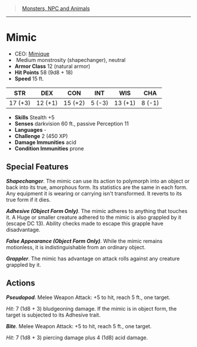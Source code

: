 ﻿---
!MonsterItem
Family: MonsterVO
Type: monstrosity (shapechanger)
Size: Medium
Alignment: neutral
ArmorClass: 12 (natural armor)
HitPoints: 58 (9d8 + 18)
Speed: 15 ft.
Strength: 17 (+3)
Dexterity: 12 (+1)
Constitution: 15 (+2)
Intelligence: ' 5 (-3)'
Wisdom: 13 (+1)
Charisma: ' 8 (-1)'
Skills: Stealth +5
DamageImmunities: acid
ConditionImmunities: prone
Senses: darkvision 60 ft., passive Perception 11
Languages: '-'
Challenge: 2 (450 XP)
Id: monsters_vo.md#mimic
ParentLink: monsters_vo.md#monsters-npc-and-animals
Name: Mimic
ParentName: Monsters, NPC and Animals
NameLevel: 1
AltName: '[Mimique](hd_monsters_mimique.md)'
Attributes:
  Name: Mimic
  Markdown: >+
    # <!--Name-->Mimic<!--/Name-->


    - CEO: <!--AltName-->[Mimique](hd_monsters_mimique.md)<!--/AltName-->

    -  <!--Size-->Medium<!--/Size--> <!--Type-->monstrosity (shapechanger)<!--/Type-->, <!--Alignment-->neutral<!--/Alignment-->

    - **Armor Class** <!--ArmorClass-->12 (natural armor)<!--/ArmorClass-->

    - **Hit Points** <!--HitPoints-->58 (9d8 + 18)<!--/HitPoints-->

    - **Speed** <!--Speed-->15 ft.<!--/Speed-->


    |STR|DEX|CON|INT|WIS|CHA|

    |---|---|---|---|---|---|

    |<!--Strength-->17 (+3)<!--/Strength-->|<!--Dexterity-->12 (+1)<!--/Dexterity-->|<!--Constitution-->15 (+2)<!--/Constitution-->|<!--Intelligence--> 5 (-3)<!--/Intelligence-->|<!--Wisdom-->13 (+1)<!--/Wisdom-->|<!--Charisma--> 8 (-1)<!--/Charisma-->|


    - **Skills** <!--Skills-->Stealth +5<!--/Skills-->

    - **Senses** <!--Senses-->darkvision 60 ft., passive Perception 11<!--/Senses-->

    - **Languages** <!--Languages-->-<!--/Languages-->

    - **Challenge** <!--Challenge-->2 (450 XP)<!--/Challenge-->

    - **Damage Immunities** <!--DamageImmunities-->acid<!--/DamageImmunities-->

    - **Condition Immunities** <!--ConditionImmunities-->prone<!--/ConditionImmunities-->


    ## Special Features


    **_Shapechanger_**. The mimic can use its action to polymorph into an object or back into its true, amorphous form. Its statistics are the same in each form. Any equipment it is wearing or carrying isn't transformed. It reverts to its true form if it dies.


    **_Adhesive (Object Form Only)_**. The mimic adheres to anything that touches it. A Huge or smaller creature adhered to the mimic is also grappled by it (escape DC 13). Ability checks made to escape this grapple have disadvantage.


    **_False Appearance (Object Form Only)_**. While the mimic remains motionless, it is indistinguishable from an ordinary object.


    **_Grappler_**. The mimic has advantage on attack rolls against any creature grappled by it.


    ## Actions


    **_Pseudopod_**. Melee Weapon Attack: +5 to hit, reach 5 ft., one target.


    _Hit_: 7 (1d8 + 3) bludgeoning damage. If the mimic is in object form, the target is subjected to its Adhesive trait.


    **_Bite_**. Melee Weapon Attack: +5 to hit, reach 5 ft., one target.


    _Hit_: 7 (1d8 + 3) piercing damage plus 4 (1d8) acid damage.

  AltName: '[Mimique](hd_monsters_mimique.md)'
  Size: Medium
  Type: monstrosity (shapechanger)
  Alignment: neutral
  ArmorClass: 12 (natural armor)
  HitPoints: 58 (9d8 + 18)
  Speed: 15 ft.
  Strength: 17 (+3)
  Dexterity: 12 (+1)
  Constitution: 15 (+2)
  Intelligence: ' 5 (-3)'
  Wisdom: 13 (+1)
  Charisma: ' 8 (-1)'
  Skills: Stealth +5
  Senses: darkvision 60 ft., passive Perception 11
  Languages: '-'
  Challenge: 2 (450 XP)
  DamageImmunities: acid
  ConditionImmunities: prone
AttributesDictionary: >+
  Name: Mimic

  Markdown: >+

    # <!--Name-->Mimic<!--/Name-->





    - CEO: <!--AltName-->[Mimique](hd_monsters_mimique.md)<!--/AltName-->



    -  <!--Size-->Medium<!--/Size--> <!--Type-->monstrosity (shapechanger)<!--/Type-->, <!--Alignment-->neutral<!--/Alignment-->



    - **Armor Class** <!--ArmorClass-->12 (natural armor)<!--/ArmorClass-->



    - **Hit Points** <!--HitPoints-->58 (9d8 + 18)<!--/HitPoints-->



    - **Speed** <!--Speed-->15 ft.<!--/Speed-->





    |STR|DEX|CON|INT|WIS|CHA|



    |---|---|---|---|---|---|



    |<!--Strength-->17 (+3)<!--/Strength-->|<!--Dexterity-->12 (+1)<!--/Dexterity-->|<!--Constitution-->15 (+2)<!--/Constitution-->|<!--Intelligence--> 5 (-3)<!--/Intelligence-->|<!--Wisdom-->13 (+1)<!--/Wisdom-->|<!--Charisma--> 8 (-1)<!--/Charisma-->|





    - **Skills** <!--Skills-->Stealth +5<!--/Skills-->



    - **Senses** <!--Senses-->darkvision 60 ft., passive Perception 11<!--/Senses-->



    - **Languages** <!--Languages-->-<!--/Languages-->



    - **Challenge** <!--Challenge-->2 (450 XP)<!--/Challenge-->



    - **Damage Immunities** <!--DamageImmunities-->acid<!--/DamageImmunities-->



    - **Condition Immunities** <!--ConditionImmunities-->prone<!--/ConditionImmunities-->





    ## Special Features





    **_Shapechanger_**. The mimic can use its action to polymorph into an object or back into its true, amorphous form. Its statistics are the same in each form. Any equipment it is wearing or carrying isn't transformed. It reverts to its true form if it dies.





    **_Adhesive (Object Form Only)_**. The mimic adheres to anything that touches it. A Huge or smaller creature adhered to the mimic is also grappled by it (escape DC 13). Ability checks made to escape this grapple have disadvantage.





    **_False Appearance (Object Form Only)_**. While the mimic remains motionless, it is indistinguishable from an ordinary object.





    **_Grappler_**. The mimic has advantage on attack rolls against any creature grappled by it.





    ## Actions





    **_Pseudopod_**. Melee Weapon Attack: +5 to hit, reach 5 ft., one target.





    _Hit_: 7 (1d8 + 3) bludgeoning damage. If the mimic is in object form, the target is subjected to its Adhesive trait.





    **_Bite_**. Melee Weapon Attack: +5 to hit, reach 5 ft., one target.





    _Hit_: 7 (1d8 + 3) piercing damage plus 4 (1d8) acid damage.



  AltName: '[Mimique](hd_monsters_mimique.md)'

  Size: Medium

  Type: monstrosity (shapechanger)

  Alignment: neutral

  ArmorClass: 12 (natural armor)

  HitPoints: 58 (9d8 + 18)

  Speed: 15 ft.

  Strength: 17 (+3)

  Dexterity: 12 (+1)

  Constitution: 15 (+2)

  Intelligence: ' 5 (-3)'

  Wisdom: 13 (+1)

  Charisma: ' 8 (-1)'

  Skills: Stealth +5

  Senses: darkvision 60 ft., passive Perception 11

  Languages: '-'

  Challenge: 2 (450 XP)

  DamageImmunities: acid

  ConditionImmunities: prone

---
> [Monsters, NPC and Animals](srd_monsters.md)

---

# Mimic

- CEO: [Mimique](hd_monsters_mimique.md)
-  Medium monstrosity (shapechanger), neutral
- **Armor Class** 12 (natural armor)
- **Hit Points** 58 (9d8 + 18)
- **Speed** 15 ft.

|STR|DEX|CON|INT|WIS|CHA|
|---|---|---|---|---|---|
|17 (+3)|12 (+1)|15 (+2)| 5 (-3)|13 (+1)| 8 (-1)|

- **Skills** Stealth +5
- **Senses** darkvision 60 ft., passive Perception 11
- **Languages** -
- **Challenge** 2 (450 XP)
- **Damage Immunities** acid
- **Condition Immunities** prone

## Special Features

**_Shapechanger_**. The mimic can use its action to polymorph into an object or back into its true, amorphous form. Its statistics are the same in each form. Any equipment it is wearing or carrying isn't transformed. It reverts to its true form if it dies.

**_Adhesive (Object Form Only)_**. The mimic adheres to anything that touches it. A Huge or smaller creature adhered to the mimic is also grappled by it (escape DC 13). Ability checks made to escape this grapple have disadvantage.

**_False Appearance (Object Form Only)_**. While the mimic remains motionless, it is indistinguishable from an ordinary object.

**_Grappler_**. The mimic has advantage on attack rolls against any creature grappled by it.

## Actions

**_Pseudopod_**. Melee Weapon Attack: +5 to hit, reach 5 ft., one target.

_Hit_: 7 (1d8 + 3) bludgeoning damage. If the mimic is in object form, the target is subjected to its Adhesive trait.

**_Bite_**. Melee Weapon Attack: +5 to hit, reach 5 ft., one target.

_Hit_: 7 (1d8 + 3) piercing damage plus 4 (1d8) acid damage.


